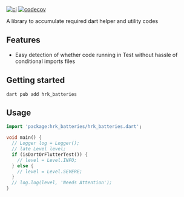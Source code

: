 [![ci](https://github.com/hrishikesh-kadam/hrk_batteries.dart/actions/workflows/ci.yaml/badge.svg)](https://github.com/hrishikesh-kadam/hrk_batteries.dart/actions/workflows/ci.yaml)
[![codecov](https://codecov.io/gh/hrishikesh-kadam/hrk_batteries.dart/branch/main/graph/badge.svg)](https://codecov.io/gh/hrishikesh-kadam/hrk_batteries.dart)

A library to accumulate required dart helper and utility codes

## Features

- Easy detection of whether code running in Test without hassle of conditional 
  imports files

## Getting started

```console
dart pub add hrk_batteries
```

## Usage

```dart
import 'package:hrk_batteries/hrk_batteries.dart';

void main() {
  // Logger log = Logger();
  // late Level level;
  if (isDartOrFlutterTest()) {
    // level = Level.INFO;
  } else {
    // level = Level.SEVERE;
  }
  // log.log(level, 'Needs Attention');
}
```
